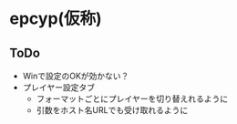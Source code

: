 # epcyp(仮称)

## ToDo
- Winで設定のOKが効かない？
- プレイヤー設定タブ
  - フォーマットごとにプレイヤーを切り替えれるように
  - 引数をホスト名URLでも受け取れるように
